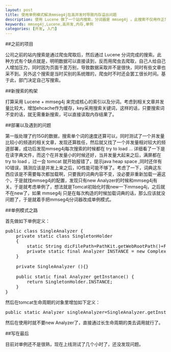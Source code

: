 ```yaml
---
layout: post
title: 使用单例模式解决mmseg4j在高并发时导致内存溢出问题
description: 使用 Lucene 做了一个站内搜索，分词器是 mmseg4j 。此搜索不仅用作正常搜索之用，同时借助搜索完成了相关文章的功能。因相关文章处在内容页，并发量很高，本文主要记录在高并发的情况下我是如何解决了 mmseg4j 的内存问题。
keywords: mmseg4j,Lucene,高并发,内存,单例
categories: [开发, 入门]
---
```


##之前的项目

公司之前的站内搜索是通过爬虫爬取后，然后通过 Lucene 分词完成的搜索。此种方式有个缺点就是，明明数据可以直接读到，反而用爬虫去爬取，自己人给自己人增加压力，同时因为页面千差万别，导致数据采取并不是很快，同时有些文章也采不到。另外这个搜索是当时买别的系统赠的，爬虫时不时还会罢工很长时间。基于此，部门决定自己写搜索。

##新搜索的构架

打算采用 Lucene + mmseg4j 来完成核心的索引以及分词。考虑到相关文章并发量比较大，增加ehcache作为缓存，key采用搜索关键词，这样的话，只要搜索词不变的话，就无需重新搜索，可以直接读取内存结果了。

##部署以及遇到的问题

第一版处理了约15G的数据，搜索单个词的速度还算可以，同时测试了一个并发量比较小的频道的相关文章，发现还算胜任，然后就又找了一个并发量相对较大的频道部署，成功后发现mmseg4j每次搜索的时候都在 try to load ... 详细看了一下是在读字典文件，而这个在并发量小的时候还好，当并发量大起来之后，满屏都在 try to load ，过一会 tomcat 就开始报错了，提示java heap space ,同时还伴有IO错误，猜测应该是并发上来之后，IO性能可能不够了。考虑了一下，词典这东西应该是不需要每次都加载啊，只要我的词典内容不变，没必要非重新加载一遍这个，于是就找mmseg4j的配置，发现只有new Analyzer的时候和mmseg4j有关。于是就考虑单例了，想法就是Tomcat初始化时我new一下mmseg4j，之后就不在new了，如果 mmseg4j 只是在每次构造的时候加载词典的话，那么应该就没问题了，于是就着手把mmseg4j分词器改成单例模式。

##单例模式之路

首先做如下单例定义：

<pre class="prettyPrint">
public class SingleAnalyzer {
	private static class SingletonHolder 
	{
		static String dicFilePath=PathKit.getWebRootPath()+File.separator+"_dicdata"+File.separator;;
		private static final Analyzer INSTANCE = new ComplexAnalyzer(dicFilePath);  
	}  

	private SingleAnalyzer (){}  
	
	public static final Analyzer getInstance() {  
	    return SingletonHolder.INSTANCE;  
	}  
}
</pre>

然后在tomcat生命周期的对象里增加如下定义：

<pre class="prettyPrint">
public static Analyzer singleAnalyzer=SingleAnalyzer.getInstance();
</pre>

然后在使用时就不要new Analyzer了，直接通过长生命周期的类去调用就行了。

##写在最后

目前对单例还不是很熟，现在上线测试了几个小时了，还没发现问题。